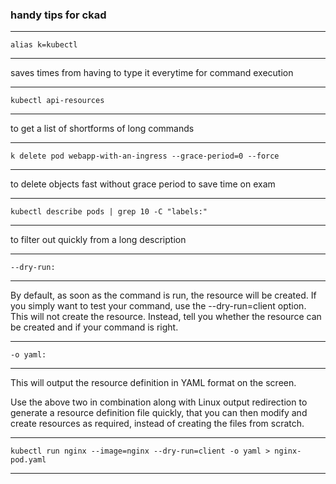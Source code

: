### handy tips for ckad

---
    alias k=kubectl 
---
saves times from having to type it everytime for command execution

---
    kubectl api-resources
---
to get a list of shortforms of long commands 

---
    k delete pod webapp-with-an-ingress --grace-period=0 --force
---
to delete objects fast without grace period to save time on exam

---
    kubectl describe pods | grep 10 -C "labels:"
---
to filter out quickly from a long description 

---
    --dry-run:
---
By default, as soon as the command is run, the resource will be created. If you simply want to test your command, use the --dry-run=client option. This will not create the resource. Instead, tell you whether the resource can be created and if your command is right.

---
    -o yaml:
---
This will output the resource definition in YAML format on the screen.

Use the above two in combination along with Linux output redirection to generate a resource definition file quickly, that you can then modify and create resources as required, instead of creating the files from scratch.

---
    kubectl run nginx --image=nginx --dry-run=client -o yaml > nginx-pod.yaml
---